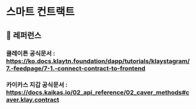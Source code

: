# 스마트 컨트랙트

## 🥕 레퍼런스

### 클레이튼 공식문서 : https://ko.docs.klaytn.foundation/dapp/tutorials/klaystagram/7.-feedpage/7-1.-connect-contract-to-frontend

### 카이카스 지갑 공식문서 : https://docs.kaikas.io/02_api_reference/02_caver_methods#caver.klay.contract